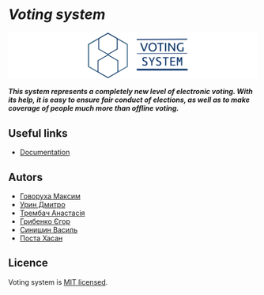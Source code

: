 # ***Voting system***

 ![Logo](https://github.com/MaksGovor/Images/blob/master/Voting-system/LabelVoting.png)

  ***This system represents a completely new level of electronic voting. With its help, it is easy to ensure fair conduct of elections, as well as to make coverage of people much more than offline voting.***

## **Useful links**
 * [Documentation](https://github.com/Scopics/Voting-system/tree/master/documentation)

## **Autors**

 * [Говоруха Максим](https://github.com/MaksGovor)
 * [Урин Дмитро](https://github.com/tedi4t)
 * [Трембач Анастасія](https://github.com/Anastasia-Tre)
 * [Грибенко Єгор](https://github.com/YAGoOaR)
 * [Синишин Василь](https://github.com/Volitair)
 * [Поста Хасан](https://github.com/hasanposta)

## **Licence**

Voting system is [MIT licensed](https://github.com/Scopics/Voting-system/blob/master/LICENSE).
